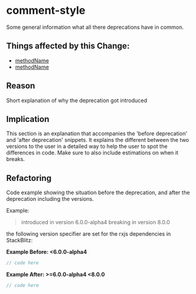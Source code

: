 <!-- ruid-groups

- : 
  - https://github.com/timdeschryver/find-deprecations/tree//deprecation-comments/crawled.ts#L6
  - https://github.com/timdeschryver/find-deprecations/tree//deprecation-comments/crawled.ts#L14
  - https://github.com/timdeschryver/find-deprecations/tree//deprecation-comments/crawled.ts#L24
  - https://github.com/timdeschryver/find-deprecations/tree//deprecation-comments/crawled.ts#L29
  - https://github.com/timdeschryver/find-deprecations/tree//deprecation-comments/crawled.ts#L34

ruid-groups -->




# comment-style

Some general information what all there deprecations have in common.

## Things affected by this Change:
- [methodName](url)
- [methodName](url)

## Reason
Short explanation of why the deprecation got introduced

## Implication
This section is an explanation that accompanies the 'before deprecation' and 'after deprecation' snippets.
It explains the different between the two versions to the user in a detailed way to help the user to spot the differences in code.
Make sure to also include estimations on when it breaks.

## Refactoring
Code example showing the situation before the deprecation, and after the deprecation including the versions.

Example:

> introduced in version 6.0.0-alpha4
> breaking in version 8.0.0

the following version specifier are set for the rxjs dependencies in StackBlitz:

**Example Before: <6.0.0-alpha4**
```ts
// code here
```

**Example After: >=6.0.0-alpha4 <8.0.0**
```ts
// code here
```
